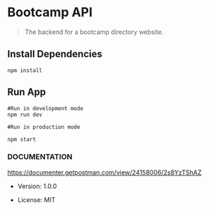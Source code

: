 # Bootcamp API

>The backend for a bootcamp directory website.

## Install Dependencies
```
npm install
```
## Run App
```
#Run in development mode
npm run dev

#Run in production mode

npm start
```
### DOCUMENTATION
https://documenter.getpostman.com/view/24158006/2s8YzTShAZ



- Version: 1.0.0

- License: MIT

